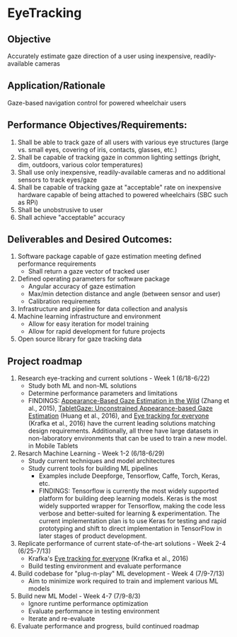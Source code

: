 # EyeTracking
## Objective
Accurately estimate gaze direction of a user using inexpensive, readily-available cameras

## Application/Rationale
Gaze-based navigation control for powered wheelchair users

## Performance Objectives/Requirements:
1. Shall be able to track gaze of all users with various eye structures (large vs. small eyes, covering of iris, contacts, glasses, etc.)
2. Shall be capable of tracking gaze in common lighting settings (bright, dim, outdoors, various color temperatures)
3. Shall use only inexpensive, readily-available cameras and no additional sensors to track eyes/gaze
4. Shall be capable of tracking gaze at "acceptable" rate on inexpensive hardware capable of being attached to powered wheelchairs (SBC such as RPi)
5. Shall be unobstrusive to user
6. Shall achieve "acceptable" accuracy

## Deliverables and Desired Outcomes:
1. Software package capable of gaze estimation meeting defined performance requirements
    * Shall return a gaze vector of tracked user
2. Defined operating parameters for software package
    * Angular accuracy of gaze estimation
    * Max/min detection distance and angle (between sensor and user)
    * Calibration requirements
3. Infrastructure and pipeline for data collection and analysis
4. Machine learning infrastructure and environment
    * Allow for easy iteration for model training
    * Allow for rapid development for future projects
5. Open source library for gaze tracking data

## Project roadmap
1. Research eye-tracking and current solutions - Week 1 (6/18-6/22)
    * Study both ML and non-ML solutions
    * Determine performance parameters and limitations
    * FINDINGS: [Appearance-Based Gaze Estimation in the Wild](arxiv.org/pdf/1504.02863.pdf) (Zhang et al., 2015), [TabletGaze: Unconstrained Appearance-based Gaze Estimation](https://arxiv.org/pdf/1508.01244.pdf) (Huang et al., 2016), and [Eye tracking for everyone](http://gazecapture.csail.mit.edu/) (Krafka et al., 2016) have the current leading solutions matching design requirements. Additionally, all three have large datasets in non-laboratory environments that can be used to train a new model.
in Mobile Tablets
2. Resarch Machine Learning - Week 1-2 (6/18-6/29)
    * Study current techniques and model architectures
    * Study current tools for building ML pipelines
        * Examples include Deepforge, Tensorflow, Caffe, Torch, Keras, etc.
        * FINDINGS: Tensorflow is currently the most widely supported platform for building deep learning models. Keras is the most widely supported wrapper for Tensorflow, making the code less verbose and better-suited for learning & experimentation. The current implementation plan is to use Keras for testing and rapid prototyping and shift to direct implementation in TensorFlow in later stages of product development.
3. Replicate performance of current state-of-the-art solutions - Week 2-4 (6/25-7/13)
    * Krafka's [Eye tracking for everyone](http://gazecapture.csail.mit.edu/) (Krafka et al., 2016)
    * Build testing environment and evaluate performance
5. Build codebase for "plug-n-play" ML development - Week 4 (7/9-7/13)
    * Aim to minimize work required to train and implement various ML models
4. Build new ML Model - Week 4-7 (7/9-8/3)
    * Ignore runtime performance optimization
    * Evaluate performance in testing environment
    * Iterate and re-evaluate
5. Evaluate performance and progress, build continued roadmap
    
        
